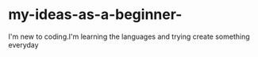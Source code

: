 # my-ideas-as-a-beginner-
I'm new to coding.I'm learning the languages and trying create something everyday 